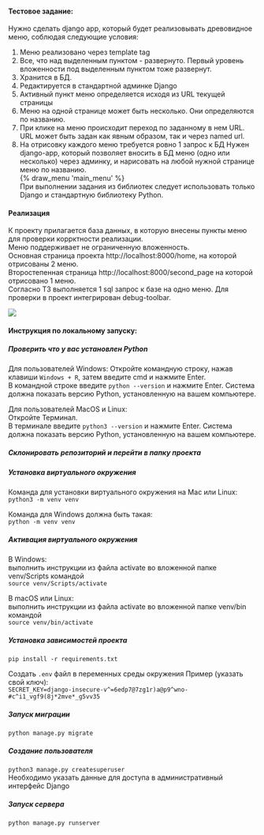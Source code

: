 #### Тестовое задание:
Нужно сделать django app, который будет реализовывать древовидное меню, соблюдая следующие условия:  
1) Меню реализовано через template tag  
2) Все, что над выделенным пунктом - развернуто. Первый уровень вложенности под выделенным пунктом тоже развернут.  
3) Хранится в БД.  
4) Редактируется в стандартной админке Django  
5) Активный пункт меню определяется исходя из URL текущей страницы  
6) Меню на одной странице может быть несколько. Они определяются по названию.  
7) При клике на меню происходит переход по заданному в нем URL. URL может быть задан как явным образом, так и через named url.  
8) На отрисовку каждого меню требуется ровно 1 запрос к БД
 Нужен django-app, который позволяет вносить в БД меню (одно или несколько) через админку, и нарисовать на любой нужной странице меню по названию.  
 {% draw_menu 'main_menu' %}  
 При выполнении задания из библиотек следует использовать только Django и стандартную библиотеку Python.  

#### Реализация
К проекту прилагается база данных, в которую внесены пункты меню для проверки коррктности реализации.  
Меню поддерживает не ограниченную вложенность.  
Основная страница проекта http://localhost:8000/home, на которой отрисованы 2 меню.  
Второстепенная страница http://localhost:8000/second_page на которой отрисовано 1 меню.  
Согласно ТЗ выполняется 1 sql запрос к базе на одно меню. Для проверки в проект интегрирован debug-toolbar.  

<img src="https://github.com/test_work_1/menuproject/menuapp/static/image/django_menu.png">

#### Инструкция по локальному запуску:

##### Проверить что у вас установлен Python

Для пользователей Windows:
Откройте командную строку, нажав клавиши `Windows + R`, затем введите cmd и нажмите Enter.  
В командной строке введите `python --version` и нажмите Enter. Система должна показать версию Python, установленную на вашем компьютере.

Для пользователей MacOS и Linux:  
Откройте Терминал.  
В терминале введите `python3 --version` и нажмите Enter. Система должна показать версию Python, установленную на вашем компьютере.

##### Склонировать репозиторий и перейти в папку проекта

##### Установка виртуального окружения

Команда для установки виртуального окружения на Mac или Linux:  
`python3 -m venv venv`

Команда для Windows должна быть такая:  
`python -m venv venv`

##### Активация виртуального окружения

В Windows:  
выполнить инструкции из файла activate во вложенной папке venv/Scripts командой  
`source venv/Scripts/activate`

В macOS или Linux:  
выполнить инструкции из файла activate во вложенной папке venv/bin командой  
`source venv/bin/activate`

##### Установка зависимостей проекта

`pip install -r requirements.txt`

Cоздать `.env` файл в переменных среды окружения
Пример (указать свой ключ):  
`SECRET_KEY=django-insecure-v^=6edp7@7zg1r)a@p9^wno-#c^i1_vgf9(8j*2mve*_g5vv35`

##### Запуск миграции

`python manage.py migrate`

##### Создание пользователя

`python3 manage.py createsuperuser`  
Необходимо указать данные для доступа в административный интерфейс Django

##### Запуск сервера

`python manage.py runserver`